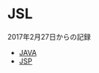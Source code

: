 ﻿# JSL   

2017年2月27日からの記録
- [JAVA](https://github.com/UiyoungSeo/JSL/tree/master/JAVA)
- [JSP](https://github.com/UiyoungSeo/JSL/tree/master/JSP)